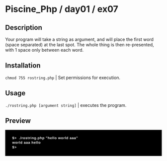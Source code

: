 # Piscine_Php / day01 / ex07

## Description
Your program will take a string as argument, and will place the first word (space separated) at the last spot. The whole thing is then re-presented, with 1 space only between each word.

## Installation
`chmod 755 rostring.php` | Set permissions for execution.

## Usage
`./rostring.php [argument string]` | executes the program.

## Preview
<img src="../../resources/images/rostring.png" width="1200">
